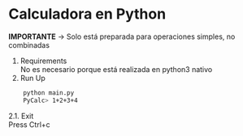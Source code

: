 # Calculadora en Python
 **IMPORTANTE** -> Solo está preparada para operaciones simples, no combinadas
1. Requirements  
   No es necesario porque está realizada en python3 nativo
2. Run Up

```bash
    python main.py
    PyCalc> 1+2+3+4
```

2.1. Exit  
    Press Ctrl+c